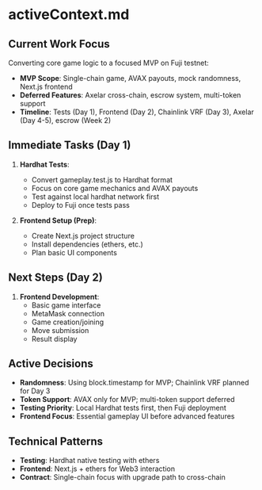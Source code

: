 # activeContext.md

## Current Work Focus
Converting core game logic to a focused MVP on Fuji testnet:
- **MVP Scope**: Single-chain game, AVAX payouts, mock randomness, Next.js frontend
- **Deferred Features**: Axelar cross-chain, escrow system, multi-token support
- **Timeline**: Tests (Day 1), Frontend (Day 2), Chainlink VRF (Day 3), Axelar (Day 4-5), escrow (Week 2)

## Immediate Tasks (Day 1)
1. **Hardhat Tests**:
   - Convert gameplay.test.js to Hardhat format
   - Focus on core game mechanics and AVAX payouts
   - Test against local hardhat network first
   - Deploy to Fuji once tests pass

2. **Frontend Setup (Prep)**:
   - Create Next.js project structure
   - Install dependencies (ethers, etc.)
   - Plan basic UI components

## Next Steps (Day 2)
1. **Frontend Development**:
   - Basic game interface
   - MetaMask connection
   - Game creation/joining
   - Move submission
   - Result display

## Active Decisions
- **Randomness**: Using block.timestamp for MVP; Chainlink VRF planned for Day 3
- **Token Support**: AVAX only for MVP; multi-token support deferred
- **Testing Priority**: Local Hardhat tests first, then Fuji deployment
- **Frontend Focus**: Essential gameplay UI before advanced features

## Technical Patterns
- **Testing**: Hardhat native testing with ethers
- **Frontend**: Next.js + ethers for Web3 interaction
- **Contract**: Single-chain focus with upgrade path to cross-chain
